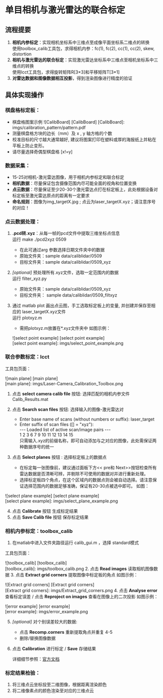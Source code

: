 # 单目相机与激光雷达的联合标定
 
## 流程提要

1. **相机内参标定**：实现相机坐标系中三维点至成像平面坐标系二维点的转换  
使用toolbox_calib工具包，求得相机内参：fc(1), fc(2), cc(1), cc(2), skew, distortion
2. **相机与激光雷达的联合标定**：实现激光雷达坐标系中三维点至相机坐标系中三维点的转换  
使用lcct工具包，求得旋转矩阵R[3×3]和平移矩阵T[3*1]
3. **对雷达数据和图像数据相互投影**，得到渲染图像进行精度的验证

## 具体实现操作

### 棋盘格标定板：
* 棋盘格图案示例
![CalibBoard] [CalibBoard]
[CalibBoard]: imgs/calibration_pattern/pattern.pdf
* 测量棋盘格方块的边长（mm）及 x , y 轴方格的个数
* 校准目标的尺寸越大通常越好, 建议将图案打印在塑料或厚的海报纸上并粘在平板上防止变形。
* 请尽量选择奇偶型棋盘格 [x!=y]

### 数据采集：
* 15-25对相机-激光雷达图像，用于相机内参标定和联合标定
* **相机数据**：尽量保证包含摄像范围内尽可能全面的视角和位置变换
* **点云数据**：尽量保证至少20-30个激光雷达点打在标定板上，此处根据设备对标定板至激光雷达原点的距离有一定要求
* **命名规则**：图像为img_targetX.jpg ; 点云为laser_targetX.xyz；请注意序号的对应！

### 点云数据处理：
1. **.pcd转.xyz**：从每一帧的pcd文件中提取三维坐标点信息  
运行 make  ./pcd2xyz 0509  
	* 在此可通过arg 参数选择日期文件夹中的数据  
	* 原始文件夹：sample data/caliblidar/0509  
	* 目标文件夹：sample data/caliblidar/0509_xyz
2. *[optional]* 预处理所有.xyz文件，选取一定范围内的数据  
运行 filter_xyz.py  
	* 原始文件夹：sample data/caliblidar/0509_xyz  
	* 目标文件夹： sample data/caliblidar/0509_filtxyz
3. 通过 matlab plot 画出点云图，手工选取标定板上的变量, 并创建并保存至相应的  laser_targetX.xyz文件  
运行 plotxyz.m 
	* 需把plotxyz.m放置在*.xyz文件夹中
如图示例：

   ![select point example] [select point example]  
   [select point example]: imgs/select_point_example.png


### 联合参数标定：lcct
工具包页面：

   ![main plane] [main plane]  
   [main plane]: imgs/Laser-Camera_Calibration_Toolbox.png
1. 点击 **select camera calib file** 按钮: 选择匹配的相机内参文件 Calib_Results.mat

2. 点击 **Search scan files** 按钮: 选择输入的图像-激光雷达对
	* Enter base name of scans (without numbers or suffix): laser_target
	* Enter suffix of scan files ([] = "xyz"):  
	--- Loaded list of active scan/image pairs ---  
	1   2   3   6   7   9  10  11  12  13  14  15  
	只需输入.xyz的前缀名称，即可自动添加与之对应的图像，此处需保证两种数据序号的统一 

3. 点击 **Select planes** 按钮 : 选择标定板上的数据点
	* 在标定每一张图像前，建议通过面板下方<< pre和 Next>>按钮检查所有雷达数据是否清晰可辨，并剔除不可使用的数据对并进行重新处理。
	* 选择标定板四个角点，在这个区域内的数据点则会被自动选择。请注意保证选择范围内的数据足够准确，保证有20-30点被选中即可。
	如图：

![select plane example] [select plane example]  
[select plane example]: imgs/select_plane_example.png

4. 点击 **Calibrate** 按钮 生成标定结果
5. 点击 **Save Calib file** 按钮 保存标定结果

### 相机内参标定：toolbox_calib
1. 在matlab中进入文件夹路径运行 calib_gui.m ，选择 standard模式  

工具包页面：

![toolbox_calib] [toolbox_calib]  
[toolbox_calib]: imgs/toolbox_calib.png
2. 点击 **Read images** 读取相机图像数据
3. 点击 **Extract grid corners** 提取图像中标定板的角点
   如图示例：

   ![Extract grid corners] [Extract grid corners]  
   [Extract grid corners]: imgs/Extract_grid_corners.png
4. 点击 **Analyse error** 查看标定误差 / 点击 **Reproject on images** 查看在图像上的二次投影
   如图示例：

   ![error example] [error example]  
   [error example]: imgs/error_example.png

5. *[optional]* 对个别误差较大的数据:
	* 点击 **Recomp.corners** 重新提取角点并重复 4-5
	* 删除/替换图像数据 
6. 点击 **Calibration** 进行标定 / **Save** 存储结果

   详细细节参照：[官方文档](http://www.vision.caltech.edu/bouguetj/calib_doc/htmls/example.html)

### 标定结果检验：
1. 将三维点云坐标投至二维图像，根据距离渲染颜色
2. 将二维像素点的颜色渲染至对应的三维点云




 
